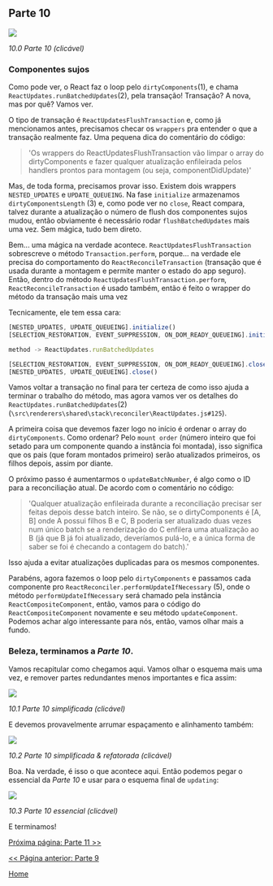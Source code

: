 ## Parte 10

[![](https://rawgit.com/Bogdan-Lyashenko/Under-the-hood-ReactJS/master/stack/images/10/part-10.svg)](https://rawgit.com/Bogdan-Lyashenko/Under-the-hood-ReactJS/master/stack/images/10/part-10.svg)

<em>10.0 Parte 10 (clicável)</em>

### Componentes sujos

Como pode ver, o React faz o loop pelo `dirtyComponents`(1), e chama `ReactUpdates.runBatchedUpdates`(2), pela transação! Transação? A nova, mas por quê? Vamos ver.

O tipo de transação é `ReactUpdatesFlushTransaction` e, como já mencionamos antes, precisamos checar os `wrappers` pra entender o que a transação realmente faz. Uma pequena dica do comentário do código:

> 'Os wrappers do ReactUpdatesFlushTransaction vão limpar o array do dirtyComponents e fazer qualquer atualização enfileirada pelos handlers prontos para montagem (ou seja, componentDidUpdate)'

Mas, de toda forma, precisamos provar isso. Existem dois wrappers `NESTED_UPDATES` e `UPDATE_QUEUEING`. Na fase `initialize` armazenamos `dirtyComponentsLength` (3) e, como pode ver no `close`, React compara, talvez durante a atualização o número de flush dos componentes sujos mudou, então obviamente é necessário rodar `flushBatchedUpdates` mais uma vez. Sem mágica, tudo bem direto.

Bem... uma mágica na verdade acontece. `ReactUpdatesFlushTransaction` sobrescreve o método `Transaction.perform`, porque... na verdade ele precisa do comportamento do `ReactReconcileTransaction` (transação que é usada durante a montagem e permite manter o estado do app seguro). Então, dentro do método `ReactUpdatesFlushTransaction.perform`, `ReactReconcileTransaction` é usado também, então é feito o wrapper do método da transação mais uma vez

Tecnicamente, ele tem essa cara:

```javascript
[NESTED_UPDATES, UPDATE_QUEUEING].initialize()
[SELECTION_RESTORATION, EVENT_SUPPRESSION, ON_DOM_READY_QUEUEING].initialize()

method -> ReactUpdates.runBatchedUpdates

[SELECTION_RESTORATION, EVENT_SUPPRESSION, ON_DOM_READY_QUEUEING].close()
[NESTED_UPDATES, UPDATE_QUEUEING].close()
```

Vamos voltar a transação no final para ter certeza de como isso ajuda a terminar o trabalho do método, mas agora vamos ver os detalhes do `ReactUpdates.runBatchedUpdates`(2) (`\src\renderers\shared\stack\reconciler\ReactUpdates.js#125`).

A primeira coisa que devemos fazer logo no início é ordenar o array do `dirtyComponents`. Como ordenar? Pelo `mount order` (número inteiro que foi setado para um componente quando a instância foi montada), isso significa que os pais (que foram montados primeiro) serão atualizados primeiros, os filhos depois, assim por diante.

O próximo passo é aumentarmos o `updateBatchNumber`, é algo como o ID para a reconciliação atual. De acordo com o comentário no código:

> 'Qualquer atualização enfileirada durante a reconciliação precisar ser feitas depois desse batch inteiro. Se não, se o dirtyComponents é [A, B] onde A possui filhos B e C, B poderia ser atualizado duas vezes num único batch se a renderização do C enfilera uma atualização ao B (já que B já foi atualizado, deveríamos pulá-lo, e a única forma de saber se foi é checando a contagem do batch).'

Isso ajuda a evitar atualizações duplicadas para os mesmos componentes.

Parabéns, agora fazemos o loop pelo `dirtyComponents` e passamos cada componente pro `ReactReconciler.performUpdateIfNecessary` (5), onde o método `performUpdateIfNecessary` será chamado pela instância `ReactCompositeComponent`, então, vamos para o código do `ReactCompositeComponent` novamente e seu método `updateComponent`. Podemos achar algo interessante para nós, então, vamos olhar mais a fundo.

### Beleza, terminamos a *Parte 10*.

Vamos recapitular como chegamos aqui. Vamos olhar o esquema mais uma vez, e remover partes redundantes menos importantes e fica assim:

[![](https://rawgit.com/Bogdan-Lyashenko/Under-the-hood-ReactJS/master/stack/images/10/part-10-A.svg)](https://rawgit.com/Bogdan-Lyashenko/Under-the-hood-ReactJS/master/stack/images/10/part-10-A.svg)

<em>10.1 Parte 10 simplificada (clicável)</em>

E devemos provavelmente arrumar espaçamento e alinhamento também:

[![](https://rawgit.com/Bogdan-Lyashenko/Under-the-hood-ReactJS/master/stack/images/10/part-10-B.svg)](https://rawgit.com/Bogdan-Lyashenko/Under-the-hood-ReactJS/master/stack/images/10/part-10-B.svg)

<em>10.2 Parte 10 simplificada & refatorada (clicável)</em>

Boa. Na verdade, é isso o que acontece aqui. Então podemos pegar o essencial da *Parte 10* e usar para o esquema final de `updating`:

[![](https://rawgit.com/Bogdan-Lyashenko/Under-the-hood-ReactJS/master/stack/images/10/part-10-C.svg)](https://rawgit.com/Bogdan-Lyashenko/Under-the-hood-ReactJS/master/stack/images/10/part-10-C.svg)

<em>10.3 Parte 10 essencial (clicável)</em>

E terminamos!


[Próxima página: Parte 11 >>](./Part-11.md)

[<< Página anterior: Parte 9](./Part-9.md)


[Home](../../README.md)
